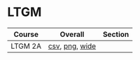 # LTGM

| Course | Overall | Section |
| ------ | ------- | ------- |
| LTGM 2A | [csv](https://github.com/UCSD-Historical-Enrollment-Data/2025Fall/blob/main/overall/LTGM%202A.csv), [png](https://raw.githubusercontent.com/UCSD-Historical-Enrollment-Data/2025Fall/main/plot_overall/LTGM%202A.png), [wide](https://raw.githubusercontent.com/UCSD-Historical-Enrollment-Data/2025Fall/main/plot_overall_wide/LTGM%202A.png) |  |
